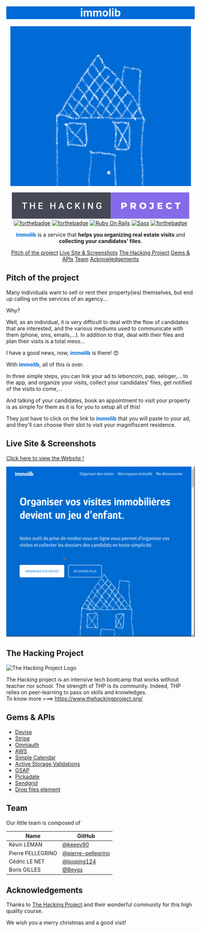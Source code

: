 <div align='center'>
<div style='background-color:#006bd6;width:100%'>
  <h1 style='color: #fff'>immolib</h1>
</div>

[![Immolib Gif](https://raw.githubusercontent.com/Beygs/Beygs/main/assets/immolib.gif)](https://immolib.herokuapp.com/)

[![THP Badge](https://raw.githubusercontent.com/Beygs/Beygs/main/assets/the-hacking-project-badge.svg)](https://www.thehackingproject.org/)
[![forthebadge](https://forthebadge.com/images/badges/made-with-ruby.svg)](https://forthebadge.com)
[![forthebadge](https://forthebadge.com/images/badges/uses-js.svg)](https://forthebadge.com)
[![Ruby On Rails](https://img.shields.io/badge/Ruby_on_Rails-CC0000?style=for-the-badge&logo=ruby-on-rails&logoColor=white)](https://rubyonrails.org/)
[![Sass](https://img.shields.io/badge/Sass-CC6699?style=for-the-badge&logo=sass&logoColor=white)](https://sass-lang.com/)
[![forthebadge](https://forthebadge.com/images/badges/built-with-love.svg)](https://forthebadge.com)

<span style='color: #006bd6;font-weight: bold'>immolib</span> is a service that **helps you organizing real estate visits** and **collecting your candidates' files**.

[Pitch of the project](#pitch-of-the-project)
[Live Site & Screenshots](#live-site--screenshots)
[The Hacking Project](#the-hacking-project)
[Gems & APIs](#gems--apis)
[Team](#team)
[Acknowledgements](#acknowledgements)

</div>

## Pitch of the project

Many individuals want to sell or rent their property(ies) themselves, but end up calling on the services of an agency...

Why?

Well, as an individual, it is very difficult to deal with the flow of candidates that are interested, and the various mediums used to communicate with them (phone, sms, emails,...). In addition to that, deal with their files and plan their visits is a total mess...

I have a good news, now, <span style='color: #006bd6;font-weight: bold'>immolib</span> is there! 😍

With <span style='color: #006bd6;font-weight: bold'>immolib</span>, all of this is over.

In three simple steps, you can link your ad to leboncoin, pap, seloger,... to the app, and organize your visits, collect your candidates' files, get notified of the visits to come,...

And talking of your candidates, book an appointment to visit your property is as simple for them as it is for you to setup all of this! 

They just have to click on the link to <span style='color: #006bd6;font-weight: bold'>immolib</span> that you will paste to your ad, and they'll can choose their slot to visit your magnifiscent residence.

## Live Site & Screenshots

[Click here to view the Website !](https://immolib.herokuapp.com/)

[![Utilisation gif](https://raw.githubusercontent.com/Beygs/Beygs/main/assets/crea_logement.gif)](https://immolib.herokuapp.com/)

## The Hacking Project

![The Hacking Project Logo](https://camo.githubusercontent.com/25158daf208594d34b24e59489a27a086a179b65b1915d9ee1c759be99fdf3e2/68747470733a2f2f69302e77702e636f6d2f6368726f6d65626f6f6b6c6976652e636f6d2f77702d636f6e74656e742f75706c6f6164732f323031382f31312f7468655f6861636b696e675f70726f6a6563745f6c6f676f2e706e673f726573697a653d3632302532433137312673736c3d31)

The Hacking project is an intensive tech bootcamp that works without teacher nor school. The strength of THP is its community. Indeed, THP relies on peer-learning to pass on skills and knowledges.<br/>
To know more ===> https://www.thehackingproject.org/

## Gems & APIs

- [Devise](https://github.com/heartcombo/devise)
- [Stripe](https://stripe.com/)
- [Omniauth](https://github.com/omniauth/omniauth)
- [AWS](https://aws.amazon.com/)
- [Simple Calendar](https://github.com/excid3/simple_calendar)
- [Active Storage Validations](https://github.com/igorkasyanchuk/active_storage_validations)
- [GSAP](https://greensock.com/gsap/)
- [Pickadate](https://github.com/amsul/pickadate.js)
- [Sendgrid](https://sendgrid.com/)
- [Drop files element](https://github.com/Grafikart/CustomElement-DropFiles#customized-built-in-elements-isdrop-files)

## Team

Our little team is composed of

| Name | GitHub |
| ---- | ------ |
| Kévin LEMAN | [@keeev90](@keeev90) |
| Pierre PELLEGRINO | [@pierre-pellegrino](@pierre-pellegrino) |
| Cédric LE NET | [@looping124](@looping124) |
| Boris GILLES | [@Beygs](@Beygs) |

## Acknowledgements

Thanks to [The Hacking Project](https://www.thehackingproject.org) and their wonderful community for this high quality course.

We wish you a merry christmas and a good visit!